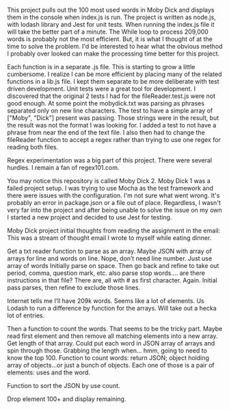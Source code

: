 This project pulls out the 100 most used words in Moby Dick and displays them in the console when index.js is run. The project is written as node.js, with lodash library and Jest for unit tests.
When running the index.js file it will take the better part of a minute. The While loop to process 209,000 words is probably not the most efficient. But, it is what I thought of at the time to solve the problem. I'd be interested to hear what the obvious method I probably over looked can make the processing time better for this project. 

Each function is in a separate .js file. This is starting to grow a little cumbersome. I realize I can be more efficient by placing many of the related functions in a lib.js file. I kept them separate to be more deliberate with test driven development. Unit tests were a great tool for development. I discovered that the original 2 tests I had for the fileReader.test.js were not good enough. At some point the mobydick.txt was parsing as phrases separated only on new line characters. The test to have a simple array of ["Moby", "Dick"] present was passing. Those strings were in the result, but the result was not the format I was looking for. I added a test to not have a phrase from near the end of the text file. I also then had to change the fileReader function to accept a regex rather than trying to use one regex for reading both files.

Regex experimentation was a big part of this project. There were several hurdles. I remain a fan of regex101.com.

You may notice this repository is called Moby Dick 2. Moby Dick 1 was a failed project setup. I was trying to use Mocha as the test framework and there were issues with the configuration. I'm not sure what went wrong. It's probably an error in package.json or a file out of place. Regardless, I wasn't very far into the project and after being unable to solve the issue on my own I started a new project and decided to use Jest for testing.

Moby Dick project initial thoughts from reading the assignment in the email:
This was a stream of thought email I wrote to myself while eating dinner.

Get a txt reader function to parse as an array.
Maybe JSON with array of arrays for line and words on line. Nope, don’t need line number. Just use array of words
Initially parse on space. Then go back and refine to take out period, comma, question mark, etc.
also parse stop words.... are there instructions in that file? There are, all with # as first character. Again. Initial pass parses, then refine to exclude those lines.

Internet tells me I’ll have 209k words. Seems like a lot of elements.
Us Lodash to run a difference by function for the arrays. Will take out a hecka lot of entries.

Then a function to count the words. That seems to be the tricky part.
Maybe read first element and then remove all matching elements into a new array. Get length of that array.
Could put each word in JSON array of arrays and spin through those. Grabbing the length when... hmm, going to need to know the top 100.
Function to count words: return JSON; object holding array of objects...or just a bunch of objects. Each one of those is a pair of elements: uses and the word.

Function to sort the JSON by use count.

Drop element 100+ and display remaining.
